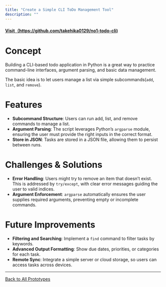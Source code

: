 ```yaml
---
title: "Create a Simple CLI ToDo Management Tool"
description: ""
---
```


#### [Visit（https://github.com/takehika0129/no1-todo-cli)](https://github.com/takehika0129/no1-todo-cli)

# **Concept**  
Building a CLI-based todo application in Python is a great way to practice command-line interfaces, argument parsing, and basic data management. 

The basic idea is to let users manage a list via simple subcommands(`add`, `list`, and `remove`).


# **Features**  
- **Subcommand Structure**: Users can run add, list, and remove commands to manage a list.
- **Argument Parsing**: The script leverages Python’s `argparse` module, ensuring the user must provide the right inputs in the correct format.
- **Store in JSON**: Tasks are stored in a JSON file, allowing them to persist between runs.


# **Challenges & Solutions**  
- **Error Handling**: Users might try to remove an item that doesn’t exist. This is addressed by `try/except`, with clear error messages guiding the user to valid indices.
- **Argument Enforcement**: `argparse` automatically ensures the user supplies required arguments, preventing empty or incomplete commands.


# **Future Improvements**
- **Filtering and Searching**: Implement a `find` command to filter tasks by keywords.
- **Advanced Output Formatting**: Show due dates, priorities, or categories for each task.
- **Remote Sync**: Integrate a simple server or cloud storage, so users can access tasks across devices.


---
[Back to All Prototypes](../index.md)
